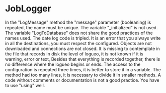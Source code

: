 # JobLogger
In the "LogMessage" method the "message" parameter (booleaning) is repeated, the name must be unique.
The variable "_initialized" is not used.
The variable "LogToDatabase" does not share the good practices of the names used.
The date log code is tripled.
It is an error that you always write in all the destinations, you must respect the configured.
Objects are not downloaded and connections are not closed. 
It is missing to contemplate in the file that records in disk the level of logueo, it is not known if it is warning, error or text,
Besides that everything is recorded together, there is no difference where the logueo begins or ends.
The access to the configuration is repeated three times, it is better to store it in a variable.
The method had too many lines, it is necessary to divide it in smaller methods.
A code without comments or documentation is not a good practice.
You have to use "using" well.
